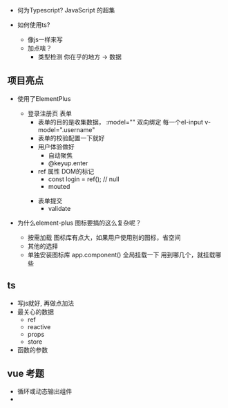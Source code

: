 - 何为Typescript?
   JavaScript 的超集

- 如何使用ts?
   - 像js一样来写 
   - 加点啥？
      - 类型检测
            你在乎的地方 -> 数据


## 项目亮点
- 使用了ElementPlus
   - 登录注册页 表单
      - 表单的目的是收集数据， :model="" 双向绑定
         每一个el-input v-model=".username"
      - 表单的校验配置一下就好
      - 用户体验做好
         - 自动聚焦
         - @keyup.enter
      - ref 属性 DOM的标记
         - const login = ref(); // null
         - mouted <form ref="login">
      - 表单提交
         - validate 

- 为什么element-plus 图标要搞的这么复杂呢？
   - 按需加载
      图标库有点大，如果用户使用别的图标，省空间
   - 其他的选择
   - 单独安装图标库
      app.component() 全局挂载一下  用到哪几个，就挂载哪些


## ts
- 写js就好, 再做点加法
- 最关心的数据
   - ref
   - reactive
   - props
   - store
- 函数的参数

## vue 考题
- <component :is="comName"/>
   循环或动态输出组件
- <template />
   slot
   不会显示 到页面上 接受指令 不添加标签

## 项目亮点
   - 带有角色校验的菜单
      - 菜单
         el-menu>el-sub-menu>el-menu-item
      - 当前选中的菜单
         :default-active="route.path"
      - 哪些菜单可以看到？
         指令?自定义指令
         store->permiss roleList user includes ?
         添加一个 key 任何组件任何地方都可以调用
         setKeys action
         localStorage 读取
   - 自定义指令
      app.directives(name)
      v-name
      mounted(el, binding)
      el['hidden'] = true
      el.style.opacity = 0 v-show

## 项目难点
   - 多组件状态的共享和设计
      - vuex 和 pinia
      用pinia  vuex modules 很灵活, 加一个defineStore
      没用vuex的树状约束 执行下函数就能拿到hook
      语法很简洁
      学vuex 设计模式, state mutation action getter 安全
      - 学习过一些项目 github 开源 vue-music vue-admin
      - 因为当我在多个组件，特别是兄弟或跨页面级别的组件，
         有共享状态需求的时候， 我封装成了一个store函数
         原来是用ref + props + emits 换成store